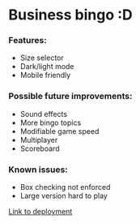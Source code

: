 # Business bingo :D

### Features:
- Size selector
- Dark/light mode
- Mobile friendly

### Possible future improvements:
- Sound effects
- More bingo topics
- Modifiable game speed
- Multiplayer
- Scoreboard

### Known issues:
- Box checking not enforced
- Large version hard to play

[Link to deployment](https://mfimia.github.io/bingo/)